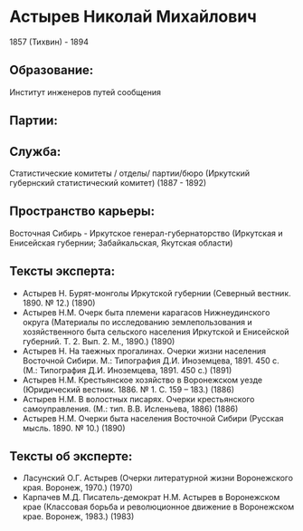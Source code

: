 # Астырев Николай Михайлович
1857 (Тихвин)  - 1894

## Образование:
Институт инженеров путей сообщения
## Партии:
## Служба:
Статистические комитеты / отделы/ партии/бюро (Иркутский губернский статистический комитет)  (1887 - 1892) 
## Пространство карьеры:
Восточная Сибирь - Иркутское генерал-губернаторство (Иркутская и Енисейская губернии; Забайкальская, Якутская области) 
## Тексты эксперта:
* Астырев Н. Бурят-монголы Иркутской губернии (Северный вестник. 1890. № 12.)  (1890) 
* Астырев Н.М. Очерк быта племени карагасов Нижнеудинского округа (Материалы по исследованию землепользования и хозяйственного быта сельского населения Иркутской и Енисейской губерний. Т. 2. Вып. 2. М., 1890.)  (1890) 
* Астырев Н. На таежных прогалинах. Очерки жизни населения Восточной Сибири. М.: Типография Д.И. Иноземцева, 1891. 450 с. (М.: Типография Д.И. Иноземцева, 1891. 450 с.)  (1891) 
* Астырев Н.М. Крестьянское хозяйство в Воронежском уезде (Юридический вестник. 1886. № 1. С. 159 – 183.)  (1886) 
* Астырев Н.М. В волостных писарях. Очерки крестьянского самоуправления. (М.: тип. В.В. Исленьева, 1886)  (1886) 
* Астырев Н.М. Очерки быта населения Восточной Сибири (Русская мысль. 1890. № 10.)  (1890) 
## Тексты об эксперте:
* Ласунский О.Г. Астырев (Очерки литературной жизни Воронежского края. Воронеж, 1970.)  (1970) 
* Карпачев М.Д. Писатель-демократ Н.М. Астырев в Воронежском крае (Классовая борьба и революционное движение в Воронежском крае. Воронеж, 1983.)  (1983) 
